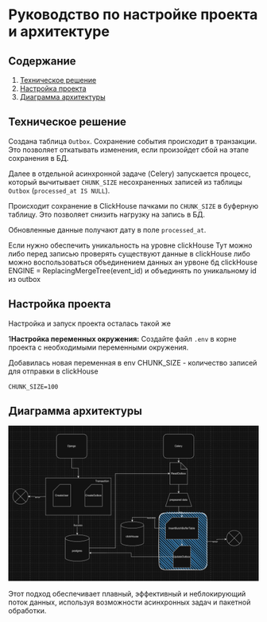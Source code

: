# Руководство по настройке проекта и архитектуре

## Содержание
1. [Техническое решение](#техническое-решение)
2. [Настройка проекта](#настройка-проекта)
3. [Диаграмма архитектуры](#диаграмма-архитектуры)

## Техническое решение
  
  Создана таблица `Outbox`. Сохранение события происходит в транзакции. Это позволяет откатывать изменения, если произойдет сбой на этапе сохранения в БД.

  Далее в отдельной асинхронной задаче (Celery) запускается процесс, который вычитывает `CHUNK_SIZE` несохраненных записей из таблицы `Outbox` (`processed_at IS NULL`).

  Происходит сохранение в ClickHouse пачками по `CHUNK_SIZE` в буферную таблицу. Это позволяет снизить нагрузку на запись в БД.

  Обновленные данные получают дату в поле `processed_at`.

  Если нужно обеспечить уникальность на уровне clickHouse Тут можно либо перед записью проверять существуют данные в clickHouse либо можно воспользоваться объединением данных ан урвоне бд clickHouse ENGINE = ReplacingMergeTree(event_id) и объединять по уникальному id из outbox 


## Настройка проекта

  Настройка и запуск проекта осталась такой же

1**Настройка переменных окружения:**
   Создайте файл `.env` в корне проекта с необходимыми переменными окружения.  

  Добавилась новая переменная в env CHUNK_SIZE - количество записей для отправки в clickHouse
   ```env
   CHUNK_SIZE=100
   ```


## Диаграмма архитектуры

![Диаграмма архитектуры](arch_diagram.png)

Этот подход обеспечивает плавный, эффективный и неблокирующий поток данных, используя возможности асинхронных задач и пакетной обработки.

